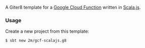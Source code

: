 A Giter8 template for a [Google Cloud Function](https://cloud.google.com/functions/) written in [Scala.js](https://www.scala-js.org/).

### Usage

Create a new project from this template:

    $ sbt new 2m/gcf-scalajs.g8
